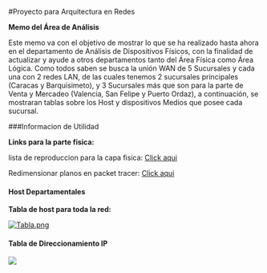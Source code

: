 #Proyecto para Arquitectura en Redes

**Memo del Área de Análisis**

Este memo va con el objetivo de mostrar lo que se ha realizado hasta ahora en el departamento de Análisis de Dispositivos Físicos, con la finalidad de actualizar y ayude a otros departamentos tanto del Área Física como Área Lógica.
Como todos saben se busca la unión WAN de 5 Sucursales y cada una con 2 redes LAN, de las cuales tenemos 2 sucursales principales (Caracas y Barquisimeto), y 3 Sucursales más que son para la parte de Venta y Mercadeo (Valencia, San Felipe y Puerto Ordaz), a continuación, se mostraran tablas sobre los Host y dispositivos Medios que posee cada sucursal.

###Informacion de Utilidad

**Links para la parte fisica:**

lista de reproduccion para la capa fisica: [Click aqui](https://youtube.com/playlist?list=PLoqM5eIpDpUE48rYEzlwQNPvXFyhD-l7k&si=WzWKz21UQTN2AgrN)

 Redimensionar planos en packet tracer: [Click aqui](https://youtu.be/26H5mbZbxLc?si=bsDyz08r2-4LRoEF)


#### Host Departamentales

**Tabla de host para toda la red:**

[![Tabla.png](https://i.postimg.cc/mg8yr94V/Tabla.png)](https://postimg.cc/RWJHsNNn)

#### Tabla de Direccionamiento IP
![](https://i.postimg.cc/Gtm77ZWR/Tabla-VLSM-IP.jpg)
